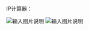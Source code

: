 IP计算器：

![输入图片说明](https://images.gitee.com/uploads/images/2020/0918/091515_b06bb7d8_132614.png "20200918-01.png")
![输入图片说明](https://images.gitee.com/uploads/images/2020/0918/091548_cc6b5c16_132614.png "20200918-02.png")